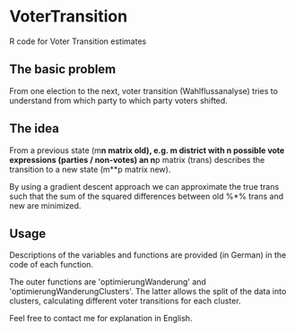 # VoterTransition

R code for Voter Transition estimates

## The basic problem
From one election to the next, voter transition (Wahlflussanalyse) tries to understand from which party to which party voters shifted.

## The idea
From a previous state (m**n matrix old), e.g. m district with n possible vote expressions (parties / non-votes) an n**p matrix (trans) describes the transition to a new state (m**p matrix new). 

By using a gradient descent approach we can approximate the true trans such that the sum of the squared differences between old %*% trans and new are minimized.

## Usage

Descriptions of the variables and functions are provided (in German) in the code of each function.

The outer functions are 'optimierungWanderung' and 'optimierungWanderungClusters'. The latter allows the split of the data into clusters, calculating different voter transitions for each cluster.

Feel free to contact me for explanation in English.
